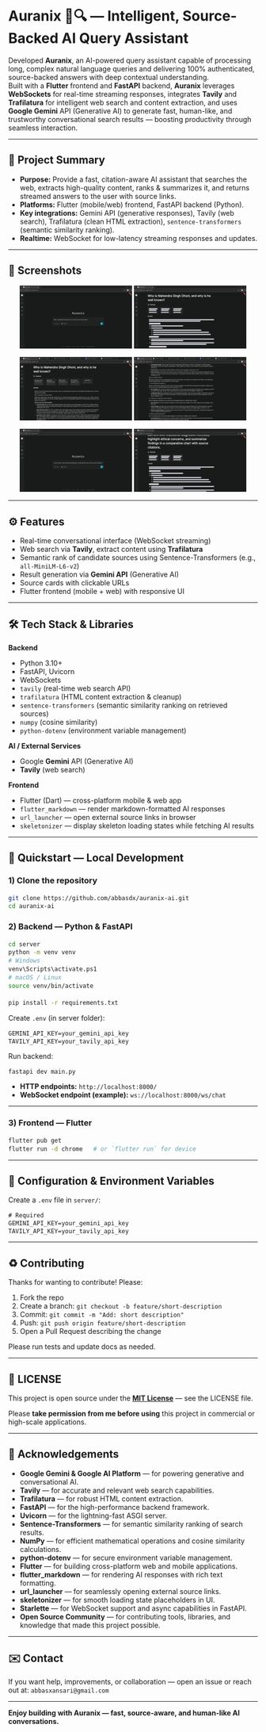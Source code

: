 # Auranix 🤖🔍 — Intelligent, Source-Backed AI Query Assistant  

Developed **Auranix**, an AI-powered query assistant capable of processing long, complex natural language queries and delivering 100% authenticated, source-backed answers with deep contextual understanding.  
Built with a **Flutter** frontend and **FastAPI** backend, **Auranix** leverages **WebSockets** for real-time streaming responses, integrates **Tavily** and **Trafilatura** for intelligent web search and content extraction, and uses **Google Gemini** API (Generative AI) to generate fast, human-like, and trustworthy conversational search results — boosting productivity through seamless interaction.

---

## 🔎 Project Summary

- **Purpose:** Provide a fast, citation-aware AI assistant that searches the web, extracts high-quality content, ranks & summarizes it, and returns streamed answers to the user with source links.
- **Platforms:** Flutter (mobile/web) frontend, FastAPI backend (Python).
- **Key integrations:** Gemini API (generative responses), Tavily (web search), Trafilatura (clean HTML extraction), `sentence-transformers` (semantic similarity ranking).
- **Realtime:** WebSocket for low-latency streaming responses and updates.

---

## 📸 Screenshots

<p align="center">
  <img src="screenshots/Screenshot-2.png" alt="Home Screen" width="45%" />
  <img src="screenshots/Screenshot-3.png" alt="Loading / Fetching" width="45%" />
</p>

<p align="center">
  <img src="screenshots/Screenshot-4.png" alt="AI Reply View" width="45%" />
  <img src="screenshots/Screenshot-5.png" alt="AI Reply View" width="45%" />
</p>

<p align="center">
  <img src="screenshots/Screenshot-6.png" alt="AI Reply View" width="45%" />
  <img src="screenshots/Screenshot-7.png" alt="AI Reply View" width="45%" />
</p>


---

## ⚙️ Features

- Real-time conversational interface (WebSocket streaming)
- Web search via **Tavily**, extract content using **Trafilatura**
- Semantic rank of candidate sources using Sentence-Transformers (e.g., `all-MiniLM-L6-v2`)
- Result generation via **Gemini API** (Generative AI)
- Source cards with clickable URLs
- Flutter frontend (mobile + web) with responsive UI

---

## 🛠️ Tech Stack & Libraries

**Backend**
- Python 3.10+
- FastAPI, Uvicorn
- WebSockets
- `tavily` (real-time web search API)
- `trafilatura` (HTML content extraction & cleanup)
- `sentence-transformers` (semantic similarity ranking on retrieved sources)
- `numpy` (cosine similarity)
- `python-dotenv` (environment variable management)


**AI / External Services**
- Google **Gemini** API (Generative AI)
- **Tavily** (web search)

**Frontend**
- Flutter (Dart) — cross-platform mobile & web app
- `flutter_markdown` — render markdown-formatted AI responses
- `url_launcher` — open external source links in browser
- `skeletonizer` — display skeleton loading states while fetching AI results
---

## 🚀 Quickstart — Local Development

### 1) Clone the repository
```bash
git clone https://github.com/abbasdx/auranix-ai.git
cd auranix-ai
```

### 2) Backend — Python & FastAPI
```bash
cd server             
python -m venv venv
# Windows
venv\Scripts\activate.ps1
# macOS / Linux
source venv/bin/activate

pip install -r requirements.txt
```

Create `.env` (in server folder):
```
GEMINI_API_KEY=your_gemini_api_key
TAVILY_API_KEY=your_tavily_api_key
```

Run backend:
```bash
fastapi dev main.py
```

- **HTTP endpoints:** `http://localhost:8000/`  
- **WebSocket endpoint (example):** `ws://localhost:8000/ws/chat`

---

### 3) Frontend — Flutter
```bash
flutter pub get
flutter run -d chrome   # or `flutter run` for device
```

---

## 🔧 Configuration & Environment Variables

Create a `.env` file in `server/`:

```env
# Required
GEMINI_API_KEY=your_gemini_api_key
TAVILY_API_KEY=your_tavily_api_key
```
---

## ♻️ Contributing

Thanks for wanting to contribute! Please:

1. Fork the repo
2. Create a branch: `git checkout -b feature/short-description`
3. Commit: `git commit -m "Add: short description"`
4. Push: `git push origin feature/short-description`
5. Open a Pull Request describing the change

Please run tests and update docs as needed.

---

## 📜 LICENSE

This project is open source under the **[MIT License](https://opensource.org/licenses/MIT)** — see the LICENSE file.  

Please **take permission from me before using** this project in commercial or high-scale applications.

---

## 🙏 Acknowledgements

- **Google Gemini & Google AI Platform** — for powering generative and conversational AI.
- **Tavily** — for accurate and relevant web search capabilities.
- **Trafilatura** — for robust HTML content extraction.
- **FastAPI** — for the high-performance backend framework.
- **Uvicorn** — for the lightning-fast ASGI server.
- **Sentence-Transformers** — for semantic similarity ranking of search results.
- **NumPy** — for efficient mathematical operations and cosine similarity calculations.
- **python-dotenv** — for secure environment variable management.
- **Flutter** — for building cross-platform web and mobile applications.
- **flutter_markdown** — for rendering AI responses with rich text formatting.
- **url_launcher** — for seamlessly opening external source links.
- **skeletonizer** — for smooth loading state placeholders in UI.
- **Starlette** — for WebSocket support and async capabilities in FastAPI.
- **Open Source Community** — for contributing tools, libraries, and knowledge that made this project possible.

---

## ✉️ Contact

If you want help, improvements, or collaboration — open an issue or reach out at: `abbasxansari@gmail.com`

---

**Enjoy building with Auranix — fast, source-aware, and human-like AI conversations.**
